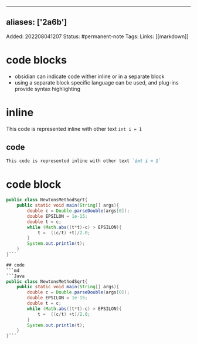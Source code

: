 
---
aliases: ['2a6b']
---
Added: 202208041207
Status: #permanent-note 
Tags:
Links: [[markdown]]

# code blocks
- obsidian can indicate code wither inline or in a separate block
- using a separate block specific language can be used, and plug-ins provide syntax highlighting


# inline

This code is represented inline with other text `int i = 1`

## code
```md
This code is represented inline with other text `int i = 1`
```


# code block
```Java
public class NewtonsMethodSqrt{
	public static void main(String[] args){
		double c = Double.parseDouble(args[0]);
		double EPSILON = 1e-15;
		double t = c;
		while (Math.abs((t*t)-c) > EPSILON){
			t =  ((c/t) +t)/2.0;
		}
		System.out.println(t);
	}
}```

## code
```md
```Java
public class NewtonsMethodSqrt{
	public static void main(String[] args){
		double c = Double.parseDouble(args[0]);
		double EPSILON = 1e-15;
		double t = c;
		while (Math.abs((t*t)-c) > EPSILON){
			t =  ((c/t) +t)/2.0;
		}
		System.out.println(t);
	}
}```
```
